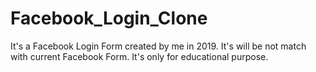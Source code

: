 # Facebook_Login_Clone
It's a Facebook Login Form created by me in 2019. It's will be not match with current Facebook Form. It's only for educational purpose.
